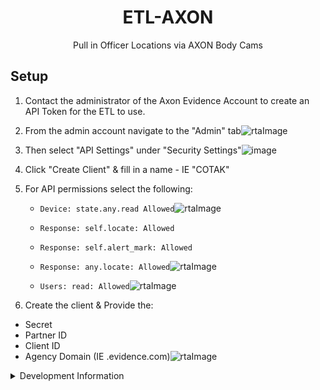 <h1 align='center'>ETL-AXON</h1>

<p align='center'>Pull in Officer Locations via AXON Body Cams</p>

## Setup

1. Contact the administrator of the Axon Evidence Account to create an API Token for the ETL to use.
2. From the admin account navigate to the "Admin" tab![rtaImage](https://github.com/user-attachments/assets/050ba165-7483-4b27-89d3-734abe623d13)


3. Then select "API Settings" under "Security Settings"![image](https://github.com/user-attachments/assets/f83d665c-aea6-4077-8b2d-ea04105644f7)
4. Click "Create Client" & fill in a name - IE "COTAK"
5. For API permissions select the following:
    - `Device: state.any.read Allowed`![rtaImage](https://github.com/user-attachments/assets/b3869554-9461-49b5-a5c7-a1915f799aeb)

    - `Response: self.locate: Allowed`
    - `Response: self.alert_mark: Allowed`
    - `Response: any.locate: Allowed`![rtaImage](https://github.com/user-attachments/assets/cb494eeb-f031-4fcc-95b0-a5afbc73596d)

    - `Users: read: Allowed`![rtaImage](https://github.com/user-attachments/assets/99584d98-f2ad-4a95-b0ce-fbd311d3c33b)

6. Create the client & Provide the:
- Secret
- Partner ID
- Client ID
- Agency Domain (IE <your-agency>.evidence.com)![rtaImage](https://github.com/user-attachments/assets/10316d45-6ec8-484d-8444-6d028bb1f9e9)


<details><summary>Development Information</summary>

DFPC provided Lambda ETLs are currently all written in [NodeJS](https://nodejs.org/en) through the use of a AWS Lambda optimized
Docker container. Documentation for the Dockerfile can be found in the [AWS Help Center](https://docs.aws.amazon.com/lambda/latest/dg/images-create.html)

```sh
npm install
```

Add a .env file in the root directory that gives the ETL script the necessary variables to communicate with a local ETL server.
When the ETL is deployed the `ETL_API` and `ETL_LAYER` variables will be provided by the Lambda Environment

```json
{
    "ETL_API": "http://localhost:5001",
    "ETL_LAYER": "19"
}
```

To run the task, ensure the local [CloudTAK](https://github.com/dfpc-coe/CloudTAK/) server is running and then run with typescript runtime
or build to JS and run natively with node

```
ts-node task.ts
```

```
npm run build
cp .env dist/
node dist/task.js
```

### Deployment

Deployment into the CloudTAK environment for configuration is done via automatic releases to the DFPC AWS environment.

Github actions will build and push docker releases on every version tag which can then be automatically configured via the
CloudTAK API.

Non-DFPC users will need to setup their own docker => ECS build system via something like Github Actions or AWS Codebuild.

</details>
